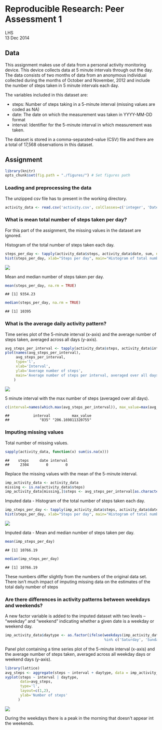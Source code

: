 # Reproducible Research: Peer Assessment 1
LHS  
13 Dec 2014  

## Data
This assignment makes use of data from a personal activity monitoring device. This device collects data at 5 minute intervals through out the day. The data consists of two months of data from an anonymous individual collected during the months of October and November, 2012 and include the number of steps taken in 5 minute intervals each day.

The variables included in this dataset are:

- steps: Number of steps taking in a 5-minute interval (missing values are coded as NA)
- date: The date on which the measurement was taken in YYYY-MM-DD format
- interval: Identifier for the 5-minute interval in which measurement was taken.

The dataset is stored in a comma-separated-value (CSV) file and there are a total of 17,568 observations in this dataset.

## Assignment


```r
library(knitr)
opts_chunk$set(fig.path = "./figures/") # Set figures path
```

### Loading and preprocessing the data
The unzipped csv file has to present in the working directory.


```r
activity_data <- read.csv('activity.csv', colClasses=c('integer', 'Date', 'integer'));
```

### What is mean total number of steps taken per day?
For this part of the assignment, the missing values in the dataset are ignored.

Histogram of the total number of steps taken each day.


```r
steps_per_day <- tapply(activity_data$steps, activity_data$date, sum, na.rm = TRUE)
hist(steps_per_day, xlab="Steps per day", main="Histogram of total number of steps per day")
```

![](./figures/unnamed-chunk-3-1.png) 

Mean and median number of steps taken per day.

```r
mean(steps_per_day, na.rm = TRUE)
```

```
## [1] 9354.23
```

```r
median(steps_per_day, na.rm = TRUE)
```

```
## [1] 10395
```

### What is the average daily activity pattern?
Time series plot of the 5-minute interval (x-axis) and the average number of steps taken, averaged across all days (y-axis).


```r
avg_steps_per_interval <- tapply(activity_data$steps, activity_data$interval, mean, na.rm = TRUE)
plot(names(avg_steps_per_interval), 
     avg_steps_per_interval, 
     type='l', 
     xlab='Interval',
     ylab='Average number of steps',
     main='Average number of steps per interval, averaged over all days'
    )
```

![](./figures/unnamed-chunk-5-1.png) 

5 minute interval with the max number of steps (averaged over all days).

```r
c(interval=names(which.max(avg_steps_per_interval)), max_value=max(avg_steps_per_interval))
```

```
##           interval          max_value 
##              "835" "206.169811320755"
```

### Imputing missing values

Total number of missing values.

```r
sapply(activity_data, function(x) sum(is.na(x)))
```

```
##    steps     date interval 
##     2304        0        0
```
Replace the missing values with the mean of the 5-minute interval.

```r
imp_activity_data <- activity_data
missing <- is.na(activity_data$steps)
imp_activity_data[missing,]$steps <- avg_steps_per_interval[as.character(activity_data[missing,]$interval)]
```

Imputed data - Histogram of the total number of steps taken each day.

```r
imp_steps_per_day <- tapply(imp_activity_data$steps, activity_data$date, sum)
hist(steps_per_day, xlab="Steps per day", main="Histogram of total number of steps per day")
```

![](./figures/unnamed-chunk-9-1.png) 

Imputed data - Mean and median number of steps taken per day.

```r
mean(imp_steps_per_day)
```

```
## [1] 10766.19
```

```r
median(imp_steps_per_day)
```

```
## [1] 10766.19
```

These numbers differ slightly from the numbers of the original data set.  
There isn't much impact of imputing missing data on the estimates of the total daily number of steps
### Are there differences in activity patterns between weekdays and weekends?

A new factor variable is added to the imputed dataset with two levels – “weekday” and “weekend” indicating whether a given date is a weekday or weekend day.


```r
imp_activity_data$daytype <- as.factor(ifelse(weekdays(imp_activity_data$date) 
                                              %in% c('Saturday', 'Sunday'), 'Weekend', 'Weekday'))
```

Panel plot containing a time series plot of the 5-minute interval (x-axis) and the average number of steps taken, averaged across all weekday days or weekend days (y-axis). 

```r
library(lattice)
avg_steps <- aggregate(steps ~ interval + daytype, data = imp_activity_data, mean)
xyplot(steps ~ interval | daytype, 
       data=avg_steps, 
       type='l',
       layout=c(1,2),
       ylab='Number of steps'
      )
```

![](./figures/unnamed-chunk-12-1.png) 

During the weekdays there is a peak in the morning that doesn't appear int the weekends.
